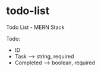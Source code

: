 # todo-list

Todo List - MERN Stack


Todo:

* ID
* Task --> string, required
* Completed --> boolean, required
